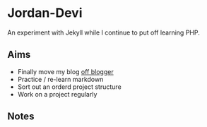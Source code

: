 # Jordan-Devi
An experiment with Jekyll while I continue to put off learning PHP.

## Aims
* Finally move my blog [off blogger](https://jordandevi.blogspot.co.uk)
* Practice / re-learn markdown
* Sort out an orderd project structure
* Work on a project regularly

## Notes
